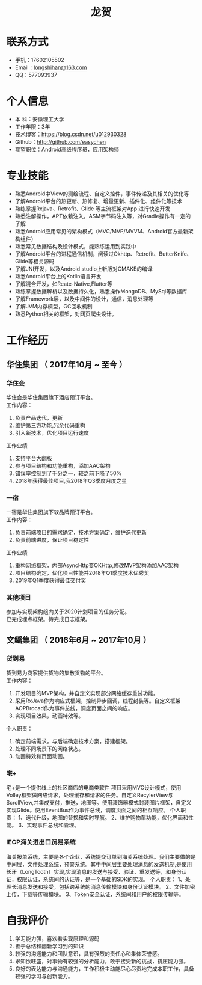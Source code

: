 # <div align=center>龙贺</div>
# 联系方式

- 手机：17602105502
- Email：longshihan@163.com
- QQ：577093937


# 个人信息

 
 - 本    科：安徽理工大学
 - 工作年限：3年
 - 技术博客：https://blog.csdn.net/u012930328
 - Github：http://github.com/easychen 
 - 期望职位：Android高级程序员，应用架构师

#  专业技能

- 熟悉Android中View的测绘流程、自定义控件，事件传递及其相关的优化等
- 了解Android平台的热更新、热修复、增量更新、插件化、组件化等技术
- 熟练掌握Rxjava、Retrofit、Glide 等主流框架对App 进行快速开发
- 熟悉注解操作，APT依赖注入，ASM字节码注入等，对Gradle操作有一定的了解
- 熟悉Android应用常见的架构模式（MVC/MVP/MVVM、Android官方最新架构组件）
- 熟悉常见数据结构及设计模式，能熟练运用到实践中
- 了解Android平台的进程通信机制，阅读过Okhttp、Retrofit、ButterKnife、Glide等相关源码
- 了解JNI开发，以及Android studio上新版对CMAKE的编译
- 熟悉Android平台上的Kotlin语言开发
- 了解混合开发，如Reate-Native,Flutter等
- 熟练掌握数据解析以及数据持久化，熟悉操作MongoDB、MySql等数据库
- 了解Framework层，以及中间件的设计，通信，消息处理等
- 了解JVM内存模型，GC回收机制
- 熟悉Python相关的框架，对网页爬虫设计。

# 工作经历

## 华住集团 （ 2017年10月 ~ 至今 ）

### 华住会

华住会是华住集团旗下酒店预订平台。
<br>工作内容：
1. 负责产品迭代，更新
2. 维护第三方功能,冗余代码重构
3. 引入新技术，优化项目运行速度

工作业绩
1. 支持平台大翻版
2. 参与项目结构和功能重构，添加AAC架构
3. 错误率控制到了千分之一，较之前下降了50%
4. 2018年获得最佳项目,我2018年Q3季度月度之星

### 一宿 
一宿是华住集团旗下软品牌预订平台。
<br>工作内容：
1. 负责前端项目的需求确定，技术方案确定，维护迭代更新
2. 负责前端进度，保证项目稳定性

工作业绩
1. 重构网络框架，内部AsyncHttp变OKHttp,修改MVP架构添加AAC架构
2. 项目结构确定，优化项目性能并2018年Q1季度技术优秀奖
3. 2019年Q1季度获得最佳交付奖


### 其他项目
参加与实现架构组内关于2020计划项目的任务分配。
<br/>已完成埋点框架。待完成日志框架。

## 文鳐集团 （ 2016年6月 ~ 2017年10月 ）
### 货到易 
货到易为商家提供货物的集散货物的平台。
<br>工作内容：
1. 开发项目的MVP架构，并自定义实现部分网络缓存重试功能。
2. 采用RxJava作为响应式框架，控制异步回调，线程封装等。自定义框架AOPBrocad作为事件总线，调度页面之间的响应。
3. 实现项目效果，动画特效等。

个人职责：
1. 确定前端需求，与后端确定技术方案，搭建框架。
2. 处理不同场景下的网络状态。
3. 动画特效和页面动画。


### 宅+ 
宅+是一个提供线上的社区商店的电商类软件
项目采用MVC设计模式，使用Volley框架做网络请求，处理缓存和请求的任务。自定义RecylerView与ScrollView,并集成支付，推送，地图等。使用装饰器模式封装图片框架，自定义实现Glide。使用EventBus作为事件总线，调度页面之间的相互响应。
个人职责：
1、迭代升级，地图的替换和实时导航。
2、维护购物车功能，优化界面和性能。
3、实现事件总线和管理。

### IECP海关进出口贸易系统
海关报单系统，主要是各个企业，系统提交订单到海关系统处理。我们主要做的是中间层，文件处理系统，预警系统。其中中间层主要处理消息的发送机制,是使用长牙（LongTooth）实现,实现消息的发送与接受、验证、重发送等，和身份认证，权限认证，系统间的认证等，是一个基础的SDK的实现。
个人职责：
1、处理长消息发送和接受，包括跨系统的消息传输模块和身份认证模块。
2、文件加密上传，下载等传输模块。
3、Token安全认证，系统间和用户的权限传输等。
    
# 自我评价
1. 学习能力强，喜欢看实现原理和源码
2. 善于总结和翻新学习到的知识
3. 较强的沟通能力和团队意识，具有强烈的责任心和集体荣誉感。
4. 求知欲旺盛，对事物有较强的分析能力，敢于接受新的挑战，抗压能力强。
5. 良好的表达能力与沟通能力，工作积极主动能尽心尽责地完成本职工作，具备较强的学习与创新能力。

      